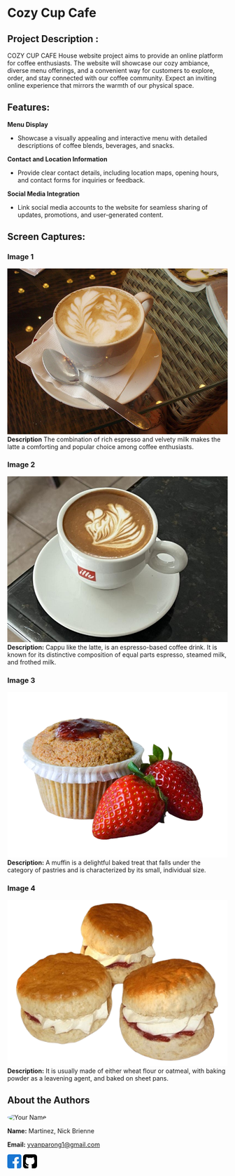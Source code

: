 # Cozy Cup Cafe 

## Project Description :

COZY CUP CAFE House website project aims to provide an online platform for coffee enthusiasts. The website will showcase our cozy ambiance, diverse menu offerings, and a convenient way for customers to explore, order, and stay connected with our coffee community. Expect an inviting online experience that mirrors the warmth of our physical space.

## Features:

**Menu Display** 

- Showcase a visually appealing and interactive menu with detailed descriptions of coffee blends, beverages, and snacks.

**Contact and Location Information** 

- Provide clear contact details, including location maps, opening hours, and contact forms for inquiries or feedback.

**Social Media Integration** 

- Link social media accounts to the website for seamless sharing of updates, promotions, and user-generated content.

## Screen Captures:

### Image 1
![Image 1](latte.jpg)
**Description** The combination of rich espresso and velvety milk makes the latte a comforting and popular choice among coffee enthusiasts.

### Image 2
![Image 2](cappu.jpg)
**Description:** Cappu like the latte, is an espresso-based coffee drink. It is known for its distinctive composition of equal parts espresso, steamed milk, and frothed milk. 

### Image 3
![Image 3](muffins.png)
**Description:** A muffin is a delightful baked treat that falls under the category of pastries and is characterized by its small, individual size.


### Image 4
![Image 4](scones.jpg)
**Description:** It is usually made of either wheat flour or oatmeal, with baking powder as a leavening agent, and baked on sheet pans. 



## About the Authors
<img src="(https://avatars.githubusercontent.com/u/132065844?v=4)" alt="Your Name" width="150" style="border-radius: 50%">

**Name:** Martinez, Nick Brienne 


**Email:** yvanparong1@gmail.com

[![Facebook](facebook.png)](https://web.facebook.com/Amenesus)
[![GitHub](github-sign.png)](https://github.com/nck-brnne)
